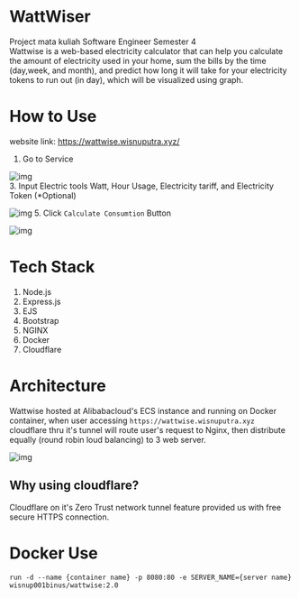 # WattWiser
Project mata kuliah Software Engineer Semester 4  
Wattwise is a web-based electricity calculator that can help you calculate the amount of electricity used in your home, sum the bills by the time (day,week, and month), and predict how long it will take for your electricity tokens to run out (in day), which will be visualized using graph.  
# How to Use
website link: https://wattwise.wisnuputra.xyz/  
1. Go to Service
  
![img](https://drive.google.com/uc?export=view&id=1Y1x0TDKoy4aQ95MC-2iHCENzzhzCc_84)  
3. Input Electric tools Watt, Hour Usage, Electricity tariff, and Electricity Token (*Optional)  
  
![img](https://drive.google.com/uc?export=view&id=1HoVq3ptopD_S-i4zHHVOAMrYSYHT-NHZ) 
5. Click ``Calculate Consumtion`` Button  
  
![img](https://drive.google.com/uc?export=view&id=1U2qIj4xfsJj0GTz7Uhj5xvP0UNg5sn9L)
# Tech Stack 
1. Node.js
2. Express.js
3. EJS
4. Bootstrap
5. NGINX
6. Docker
7. Cloudflare
# Architecture  
Wattwise hosted at Alibabacloud's ECS instance and running on Docker container, when user accessing ``https://wattwise.wisnuputra.xyz`` cloudflare thru it's tunnel will route user's request to Nginx, then distribute equally (round robin loud balancing) to 3 web server.  
  
![img](https://drive.google.com/uc?export=view&id=13CkroTVkFGj5DT7N5Dt6zbgU-pUBf_zR)
## Why using cloudflare?  
Cloudflare on it's Zero Trust network tunnel feature provided us with free secure HTTPS connection.  
# Docker Use
``run -d --name {container name} -p 8080:80 -e SERVER_NAME={server name} wisnup001binus/wattwise:2.0``  
